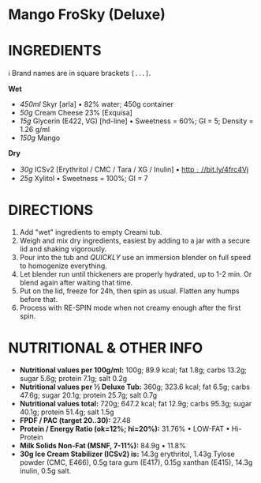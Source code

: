 # Mango FroSky (Deluxe)

# INGREDIENTS

ℹ️ Brand names are in square brackets `[...]`.

**Wet**

  - _450ml_ Skyr [arla] • 82% water; 450g container
  - _50g_ Cream Cheese 23% [Exquisa]
  - _15g_ Glycerin (E422, VG) [hd-line] • Sweetness = 60%; GI = 5; Density = 1.26 g/ml
  - _150g_ Mango

**Dry**

  - _30g_ ICSv2 [Erythritol / CMC / Tara / XG / Inulin] • [http﹕//bit.ly/4frc4Vj](https://github.com/jhermann/ice-creamery/tree/main/recipes/Ice%20Cream%20Stabilizer%20%28ICS%29)
  - _25g_ Xylitol • Sweetness = 100%; GI = 7

# DIRECTIONS

 1. Add "wet" ingredients to empty Creami tub.
 1. Weigh and mix dry ingredients, easiest by adding to a jar with a secure lid and shaking vigorously.
 1. Pour into the tub and *QUICKLY* use an immersion blender on full speed to homogenize everything.
 1. Let blender run until thickeners are properly hydrated, up to 1-2 min. Or blend again after waiting that time.
 1. Put on the lid, freeze for 24h, then spin as usual. Flatten any humps before that.
 1. Process with RE-SPIN mode when not creamy enough after the first spin.

# NUTRITIONAL & OTHER INFO
- **Nutritional values per 100g/ml:** 100g; 89.9 kcal; fat 1.8g; carbs 13.2g; sugar 5.6g; protein 7.1g; salt 0.2g
- **Nutritional values per ½ Deluxe Tub:** 360g; 323.6 kcal; fat 6.5g; carbs 47.6g; sugar 20.1g; protein 25.7g; salt 0.7g
- **Nutritional values total:** 720g; 647.2 kcal; fat 12.9g; carbs 95.3g; sugar 40.1g; protein 51.4g; salt 1.5g
- **FPDF / PAC (target 20..30):** 27.48
- **Protein / Energy Ratio (ok=12%; hi=20%):** 31.76% • LOW-FAT • Hi-Protein
- **Milk Solids Non-Fat (MSNF, 7-11%):** 84.9g • 11.8%
- **30g Ice Cream Stabilizer (ICSv2) is:** 14.3g erythritol, 1.43g Tylose powder (CMC, E466), 
0.5g tara gum (E417), 0.15g xanthan (E415),
14.3g inulin, 0.5g salt.
